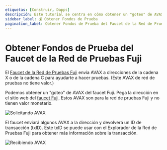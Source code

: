 ```yaml
---
etiquetas: [Construir, Dapps]
descripción: Este tutorial se centra en cómo obtener un "goteo" de AVAX del faucet de la red de pruebas Fuji.
sidebar_label: 💰 Obtener Fondos de Prueba
pagination_label: Obtener Fondos de Prueba del Faucet de la Red de Pruebas Fuji
---
```


# Obtener Fondos de Prueba del Faucet de la Red de Pruebas Fuji

El [Faucet de la Red de Pruebas Fuji](https://faucet.avax.network) envía AVAX a direcciones de la cadena X o de la cadena C
para ayudarte a hacer pruebas. (Este AVAX de red de pruebas no tiene valor.)

Podemos obtener un "goteo" de AVAX del faucet Fuji. Pega la dirección en el
sitio web del [faucet Fuji](https://faucet.avax.network). Estos AVAX son para la red de pruebas Fuji
y no tienen valor monetario.

![Solicitando AVAX](/img/fuji-workflow/faucet1.png)

El faucet enviará algunos AVAX a la dirección y devolverá un ID de transacción
(txID). Este txID se puede usar con el Explorador de la Red de Pruebas Fuji para obtener más información sobre
la transacción.

![Recibiendo AVAX](/img/fuji-workflow/faucet2.png)
